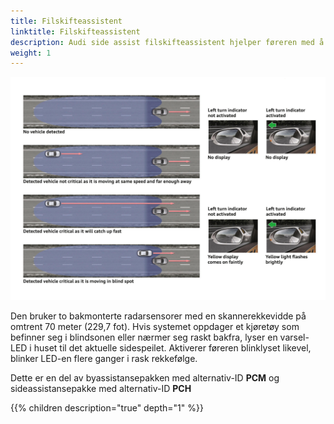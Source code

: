 ```yaml
---
title: Filskifteassistent
linktitle: Filskifteassistent
description: Audi side assist filskifteassistent hjelper føreren med å skifte fil ved kjørehastigheter på 15 km/t (9,3 mph) og raskere.
weight: 1
---
```


![Audi side assist](audisideassist.jpg "Audi side assist")

Den bruker to bakmonterte radarsensorer med en skannerekkevidde på omtrent 70 meter (229,7 fot). Hvis systemet oppdager et kjøretøy som befinner seg i blindsonen eller nærmer seg raskt bakfra, lyser en varsel-LED i huset til det aktuelle sidespeilet. Aktiverer føreren blinklyset likevel, blinker LED-en flere ganger i rask rekkefølge.

Dette er en del av byassistansepakken med alternativ-ID **PCM** og sideassistansepakke med alternativ-ID **PCH**

{{% children description="true" depth="1" %}}
